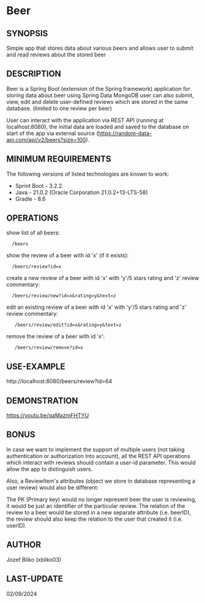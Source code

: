 # Beer
## SYNOPSIS
Simple app that stores data about various beers and allows user to submit and read reviews about the stored beer

## DESCRIPTION
Beer is a Spring Boot (extension of the Spring framework) application for storing data about beer using Spring Data MongoDB user can also submit, view, edit and delete user-defined reviews which are stored in the same database. (limited to one review per beer)

User can interact with the application via REST API (running at localhost:8080), the initial data are loaded and saved to the database on start of the app via external source (https://random-data-api.com/api/v2/beers?size=100).

## MINIMUM REQUIREMENTS
The following versions of listed technologies are known to work:
* Sprint Boot	- 3.2.2.
* Java		- 21.0.2 (Oracle Corporation 21.0.2+13-LTS-58)
* Gradle		- 8.6

## OPERATIONS
show list of all beers:

      /beers
      
show the review of a beer with id 'x' (if it exists):

      /beers/review?id=x
      
create a new review of a beer with id 'x' with 'y'/5 stars rating and 'z' review commentary:

      /beers/review/new?id=x&rating=y&text=z
      
edit an existing review of a beer with id 'x' with 'y'/5 stars rating and 'z' review commentary:

       /beers/review/edit?id=x&rating=y&text=z
       
remove the review of a beer with id 'x':

       /beers/review/remove?id=x
       

## USE-EXAMPLE
http://localhost:8080/beers/review?id=64

## DEMONSTRATION
https://youtu.be/qaMazmFHTYU
      
## BONUS
In case we want to implement the support of multiple users (not taking authentication or authorization into account),
all the REST API operations which interact with reviews should contain a user-id parameter. This would allow the app to distinguish users. 

Also, a ReviewItem's attributes (object we store in database representing a user review) 
would also be different:

The PK (Primary key) would no longer represent beer the user is reviewing, it would be just an identifier of the particular review. The relation of the review to a beer would be stored in a new separate attribute (i.e. beerID), the review should also keep the relation to the user that created it (i.e. userID).

## AUTHOR
Jozef Bilko (xbilko03)

## LAST-UPDATE
02/09/2024
